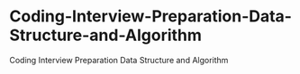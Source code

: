 # Coding-Interview-Preparation-Data-Structure-and-Algorithm
Coding Interview Preparation Data Structure and Algorithm
